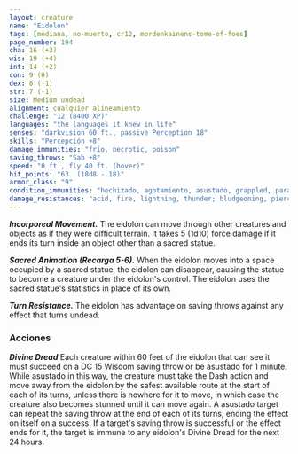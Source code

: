 ```yaml
---
layout: creature
name: "Eidolon"
tags: [mediana, no-muerto, cr12, mordenkainens-tome-of-foes]
page_number: 194
cha: 16 (+3)
wis: 19 (+4)
int: 14 (+2)
con: 9 (0)
dex: 8 (-1)
str: 7 (-1)
size: Medium undead
alignment: cualquier alineamiento
challenge: "12 (8400 XP)"
languages: "the languages it knew in life"
senses: "darkvision 60 ft., passive Perception 18"
skills: "Percepción +8"
damage_immunities: "frío, necrotic, poison"
saving_throws: "Sab +8"
speed: "0 ft., fly 40 ft. (hover)"
hit_points: "63  (18d8 - 18)"
armor_class: "9"
condition_immunities: "hechizado, agotamiento, asustado, grappled, paralizado, petrificado, envenenado, prone, restrained"
damage_resistances: "acid, fire, lightning, thunder; bludgeoning, piercing, and slashing from nonmagical attacks"
---
```


***Incorporeal Movement.*** The eidolon can move through other creatures and objects as if they were difficult terrain. It takes 5 (1d10) force damage if it ends its turn inside an object other than a sacred statue.

***Sacred Animation (Recarga 5-6).*** When the eidolon moves into a space occupied by a sacred statue, the eidolon can disappear, causing the statue to become a creature under the eidolon's control. The eidolon uses the sacred statue's statistics in place of its own.

***Turn Resistance.*** The eidolon has advantage on saving throws against any effect that turns undead.

### Acciones

***Divine Dread*** Each creature within 60 feet of the eidolon that can see it must succeed on a DC 15 Wisdom saving throw or be asustado for 1 minute. While asustado in this way, the creature must take the Dash action and move away from the eidolon by the safest available route at the start of each of its turns, unless there is nowhere for it to move, in which case the creature also becomes stunned until it can move again. A asustado target can repeat the saving throw at the end of each of its turns, ending the effect on itself on a success. If a target's saving throw is successful or the effect ends for it, the target is immune to any eidolon's Divine Dread for the next 24 hours.
